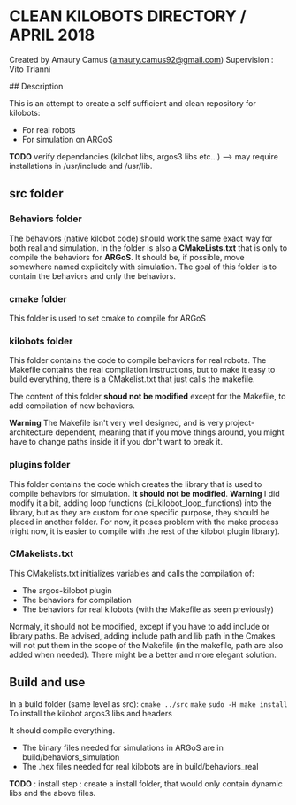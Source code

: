 # CLEAN KILOBOTS DIRECTORY / APRIL 2018

Created by Amaury Camus (amaury.camus92@gmail.com)
Supervision : Vito Trianni

## Description

This is an attempt to create a self sufficient and clean repository for kilobots:

- For real robots
- For simulation on ARGoS

**TODO** verify dependancies (kilobot libs, argos3 libs etc...) --> may require installations in /usr/include and /usr/lib.

## src folder

### Behaviors folder
The behaviors (native kilobot code) should work the same exact way for
both real and simulation.
In the folder is also a **CMakeLists.txt** that is only to compile the behaviors for **ARGoS**. It should be, if possible, move somewhere named explicitely with simulation.
The goal of this folder is to contain the behaviors and only the behaviors.

### cmake folder
This folder is used to set cmake to compile for ARGoS

### kilobots folder
This folder contains the code to compile behaviors for real robots.
The Makefile contains the real compilation instructions, but to make it easy to build everything, there is a CMakelist.txt that just calls the makefile.

The content of this folder **shoud not be modified** except for the Makefile, to add compilation of new behaviors.

**Warning** The Makefile isn't very well designed, and is very project-architecture dependent, meaning that if you move things around, you might have to change paths inside it if you don't want to break it.

### plugins folder
This folder contains the code which creates the library that is used to compile behaviors for simulation.
**It should not be modified**.
__Warning__ I did modify it a bit, adding loop functions (ci_kilobot_loop_functions) into the library, but as they are custom for one specific purpose, they should be placed in another folder. For now, it poses problem with the make process (right now, it is easier to compile with the rest of the kilobot plugin library).


### CMakelists.txt
This CMakelists.txt initializes variables and calls the compilation of:
- The argos-kilobot plugin
- The behaviors for compilation
- The behaviors for real kilobots (with the Makefile as seen previously)

Normaly, it should not be modified, except if you have to add include or library paths. Be advised, adding include path and lib path in the Cmakes will not put them in the scope of the Makefile (in the makefile, path are also added when needed). There might be a better and more elegant solution.


## Build and use
In a build folder (same level as src):
`cmake ../src`
`make`
`sudo -H make install` To install the kilobot argos3 libs and headers

It should compile everything. 
- The binary files needed for simulations in ARGoS are in build/behaviors_simulation
- The .hex files needed for real kilobots are in build/behaviors_real

**TODO** : install step : create a install folder, that would only contain dynamic libs and the above files.

